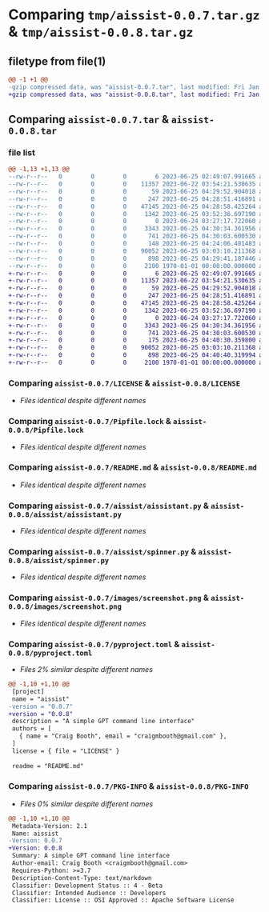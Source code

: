 # Comparing `tmp/aissist-0.0.7.tar.gz` & `tmp/aissist-0.0.8.tar.gz`

## filetype from file(1)

```diff
@@ -1 +1 @@
-gzip compressed data, was "aissist-0.0.7.tar", last modified: Fri Jan  1 00:00:00 2016, max compression
+gzip compressed data, was "aissist-0.0.8.tar", last modified: Fri Jan  1 00:00:00 2016, max compression
```

## Comparing `aissist-0.0.7.tar` & `aissist-0.0.8.tar`

### file list

```diff
@@ -1,13 +1,13 @@
--rw-r--r--   0        0        0        6 2023-06-25 02:49:07.991665 aissist-0.0.7/.gitignore
--rw-r--r--   0        0        0    11357 2023-06-22 03:54:21.530635 aissist-0.0.7/LICENSE
--rw-r--r--   0        0        0       59 2023-06-25 04:29:52.904018 aissist-0.0.7/Makefile
--rw-r--r--   0        0        0      247 2023-06-25 04:28:51.416891 aissist-0.0.7/Pipfile
--rw-r--r--   0        0        0    47145 2023-06-25 04:28:58.425264 aissist-0.0.7/Pipfile.lock
--rw-r--r--   0        0        0     1342 2023-06-25 03:52:36.697190 aissist-0.0.7/README.md
--rw-r--r--   0        0        0        0 2023-06-24 03:27:17.722060 aissist-0.0.7/aissist/__init__.py
--rw-r--r--   0        0        0     3343 2023-06-25 04:30:34.361956 aissist-0.0.7/aissist/aissistant.py
--rw-r--r--   0        0        0      741 2023-06-25 04:30:03.600530 aissist-0.0.7/aissist/spinner.py
--rw-r--r--   0        0        0      148 2023-06-25 04:24:06.481483 aissist-0.0.7/aissist/version.py
--rw-r--r--   0        0        0    90052 2023-06-25 03:03:10.211368 aissist-0.0.7/images/screenshot.png
--rw-r--r--   0        0        0      898 2023-06-25 04:29:41.187446 aissist-0.0.7/pyproject.toml
--rw-r--r--   0        0        0     2100 1970-01-01 00:00:00.000000 aissist-0.0.7/PKG-INFO
+-rw-r--r--   0        0        0        6 2023-06-25 02:49:07.991665 aissist-0.0.8/.gitignore
+-rw-r--r--   0        0        0    11357 2023-06-22 03:54:21.530635 aissist-0.0.8/LICENSE
+-rw-r--r--   0        0        0       59 2023-06-25 04:29:52.904018 aissist-0.0.8/Makefile
+-rw-r--r--   0        0        0      247 2023-06-25 04:28:51.416891 aissist-0.0.8/Pipfile
+-rw-r--r--   0        0        0    47145 2023-06-25 04:28:58.425264 aissist-0.0.8/Pipfile.lock
+-rw-r--r--   0        0        0     1342 2023-06-25 03:52:36.697190 aissist-0.0.8/README.md
+-rw-r--r--   0        0        0        0 2023-06-24 03:27:17.722060 aissist-0.0.8/aissist/__init__.py
+-rw-r--r--   0        0        0     3343 2023-06-25 04:30:34.361956 aissist-0.0.8/aissist/aissistant.py
+-rw-r--r--   0        0        0      741 2023-06-25 04:30:03.600530 aissist-0.0.8/aissist/spinner.py
+-rw-r--r--   0        0        0      175 2023-06-25 04:40:30.359800 aissist-0.0.8/aissist/version.py
+-rw-r--r--   0        0        0    90052 2023-06-25 03:03:10.211368 aissist-0.0.8/images/screenshot.png
+-rw-r--r--   0        0        0      898 2023-06-25 04:40:40.319994 aissist-0.0.8/pyproject.toml
+-rw-r--r--   0        0        0     2100 1970-01-01 00:00:00.000000 aissist-0.0.8/PKG-INFO
```

### Comparing `aissist-0.0.7/LICENSE` & `aissist-0.0.8/LICENSE`

 * *Files identical despite different names*

### Comparing `aissist-0.0.7/Pipfile.lock` & `aissist-0.0.8/Pipfile.lock`

 * *Files identical despite different names*

### Comparing `aissist-0.0.7/README.md` & `aissist-0.0.8/README.md`

 * *Files identical despite different names*

### Comparing `aissist-0.0.7/aissist/aissistant.py` & `aissist-0.0.8/aissist/aissistant.py`

 * *Files identical despite different names*

### Comparing `aissist-0.0.7/aissist/spinner.py` & `aissist-0.0.8/aissist/spinner.py`

 * *Files identical despite different names*

### Comparing `aissist-0.0.7/images/screenshot.png` & `aissist-0.0.8/images/screenshot.png`

 * *Files identical despite different names*

### Comparing `aissist-0.0.7/pyproject.toml` & `aissist-0.0.8/pyproject.toml`

 * *Files 2% similar despite different names*

```diff
@@ -1,10 +1,10 @@
 [project]
 name = "aissist"
-version = "0.0.7"
+version = "0.0.8"
 description = "A simple GPT command line interface"
 authors = [
   { name = "Craig Booth", email = "craigmbooth@gmail.com" },
 ]
 license = { file = "LICENSE" }
 
 readme = "README.md"
```

### Comparing `aissist-0.0.7/PKG-INFO` & `aissist-0.0.8/PKG-INFO`

 * *Files 0% similar despite different names*

```diff
@@ -1,10 +1,10 @@
 Metadata-Version: 2.1
 Name: aissist
-Version: 0.0.7
+Version: 0.0.8
 Summary: A simple GPT command line interface
 Author-email: Craig Booth <craigmbooth@gmail.com>
 Requires-Python: >=3.7
 Description-Content-Type: text/markdown
 Classifier: Development Status :: 4 - Beta
 Classifier: Intended Audience :: Developers
 Classifier: License :: OSI Approved :: Apache Software License
```


